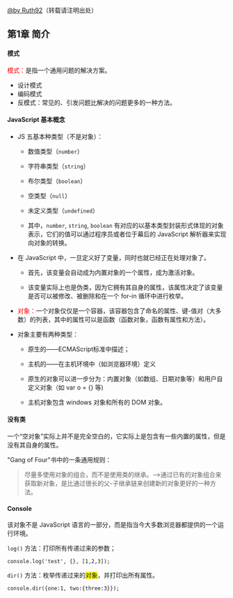 [@by Ruth92](http://www.cnblogs.com/Ruth92/)（转载请注明出处）

## 第1章 简介

#### 模式
<span style="color:red">模式：</span>是指一个通用问题的解决方案。

- 设计模式
- 编码模式
- 反模式：常见的、引发问题比解决的问题更多的一种方法。


#### JavaScript 基本概念

- JS 五基本种类型（不是对象）：
	
	- 数值类型（`number`）
	- 字符串类型（`string`）
	- 布尔类型（`boolean`）
	- 空类型（`null`）
	- 未定义类型（`undefined`）
		
	- 其中，`number`, `string`, `boolean` 有对应的以基本类型封装形式体现的对象表示，它们的值可以通过程序员或者位于幕后的 JavaScript 解析器来实现向对象的转换。

- 在 JavaScript 中，一旦定义好了变量，同时也就已经正在处理对象了。
	
	- 首先，该变量会自动成为内置对象的一个属性，成为激活对象。
	
	- 该变量实际上也是伪类，因为它拥有其自身的属性，该属性决定了该变量是否可以被修改、被删除和在一个 for-in 循环中进行枚举。

- <span style="color:red">对象：</span>一个对象仅仅是一个容器，该容器包含了命名的属性、键-值对（大多数）的列表，其中的属性可以是函数（函数对象，函数有属性和方法）。

- 对象主要有两种类型：
	
	- 原生的——ECMAScript标准中描述；
	- 主机的——在主机环境中（如浏览器环境）定义

	- 原生的对象可以进一步分为：内置对象（如数组、日期对象等）和用户自定义对象（如 var o = {} 等)
	- 主机对象包含 windows 对象和所有的 DOM 对象。


#### 没有类

一个“空对象”实际上并不是完全空白的，它实际上是包含有一些内置的属性，但是没有其自身的属性。

"Gang of Four"书中的一条通用规则：

> 尽量多使用对象的组合，而不是使用类的继承。——>通过已有的对象组合来获取新对象，是比通过很长的父-子继承链来创建新的对象更好的一种方法。


#### Console

该对象不是 JavaScript 语言的一部分，而是指当今大多数浏览器都提供的一个运行环境。

`log()` 方法：打印所有传递过来的参数；

	console.log('test', {}, [1,2,3]);

`dir()` 方法：枚举传递过来的<span style="background:yellow">对象</span>，并打印出所有属性。

	console.dir({one:1, two:{three:3}});